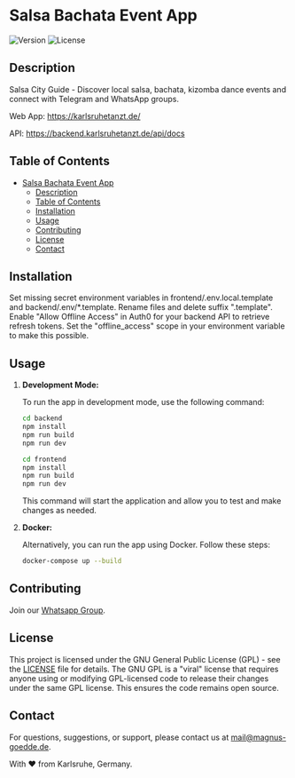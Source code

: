 # Salsa Bachata Event App

![Version](https://img.shields.io/badge/version-v1.0-blue.svg)
![License](https://img.shields.io/badge/license-GPL-blue.svg)

## Description

Salsa City Guide - Discover local salsa, bachata, kizomba dance events and connect with Telegram and WhatsApp groups.

Web App: https://karlsruhetanzt.de/

API: https://backend.karlsruhetanzt.de/api/docs

## Table of Contents

- [Salsa Bachata Event App](#salsa-bachata-event-app)
  - [Description](#description)
  - [Table of Contents](#table-of-contents)
  - [Installation](#installation)
  - [Usage](#usage)
  - [Contributing](#contributing)
  - [License](#license)
  - [Contact](#contact)

## Installation

Set missing secret environment variables in frontend/.env.local.template and backend/.env/*.template. Rename files and delete suffix ".template".
Enable "Allow Offline Access" in Auth0 for your backend API to retrieve refresh tokens. Set the "offline_access" scope in your environment variable to make this possible.

## Usage

1. **Development Mode:**

   To run the app in development mode, use the following command:

   ```bash
   cd backend
   npm install
   npm run build
   npm run dev
   ```

   ```bash
   cd frontend
   npm install
   npm run build
   npm run dev
   ```

   This command will start the application and allow you to test and make changes as needed.

2. **Docker:**

   Alternatively, you can run the app using Docker. Follow these steps:

   ```bash
   docker-compose up --build
   ```

## Contributing

Join our [Whatsapp Group](https://chat.whatsapp.com/Gi4MKwu2YbpDu7qUjROg2L). 

## License

This project is licensed under the GNU General Public License (GPL) - see the [LICENSE](https://www.gnu.org/licenses/gpl-3.0.en.html) file for details. The GNU GPL is a "viral" license that requires anyone using or modifying GPL-licensed code to release their changes under the same GPL license. This ensures the code remains open source.

## Contact

For questions, suggestions, or support, please contact us at mail@magnus-goedde.de.

With ❤️ from Karlsruhe, Germany.
